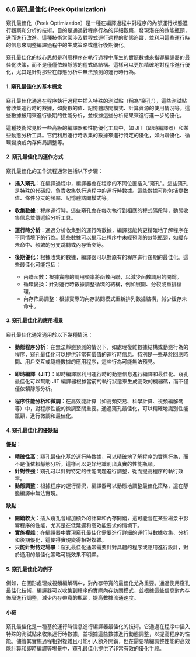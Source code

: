 ### 6.6 窺孔最佳化 (Peek Optimization)

窺孔最佳化（Peek Optimization）是一種在編譯過程中對程序的內部運行狀態進行觀察和分析的技術，目的是通過對程序行為的詳細觀察，發現潛在的效能瓶頸，進而進行改進。這種技術常常涉及對程式運行過程的動態追蹤，並利用這些運行時的信息來調整編譯過程中的生成策略或進行後期優化。

窺孔最佳化的核心思想是利用程序在執行過程中產生的實際數據來指導編譯器的最佳化決策，而不是僅僅依賴靜態的程式碼結構。這樣可以更加精確地對程序進行優化，尤其是針對那些在靜態分析中無法預測的運行時行為。

#### 1. 窺孔最佳化的基本概念

窺孔最佳化通過在程序執行過程中插入特殊的測試點（稱為“窺孔”），這些測試點會收集運行時的數據，如變數的值、記憶體訪問模式、計算資源的使用情況等。這些數據被用來進行後期的性能分析，並根據這些分析結果來進行進一步的優化。

這種技術常見於一些高級的編譯器和性能優化工具中，如 JIT（即時編譯器）和某些動態分析工具。它們利用運行時收集的數據來進行特定的優化，如內聯優化、循環變換或內存佈局調整等。

#### 2. 窺孔最佳化的運作方式

窺孔最佳化的工作流程通常包括以下步驟：

- **插入窺孔**：在編譯過程中，編譯器會在程序的不同位置插入“窺孔”。這些窺孔是特殊的代碼段，負責收集執行過程中的運行時數據。這些數據可能包括變數值、條件分支的頻率、記憶體訪問模式等。

- **收集數據**：程序運行時，這些窺孔會在每次執行到相應的程式碼段時，動態收集信息並傳遞給分析工具。

- **運行時分析**：通過分析收集到的運行時數據，編譯器能夠更精確地了解程序在不同情境下的行為。這些數據可以揭示出程序中未經預測的效能瓶頸，如緩存未命中、頻繁的分支跳轉或內存衝突等。

- **後期優化**：根據收集的數據，編譯器可以對原有的程序進行後期的最佳化。這些最佳化可能包括：
  - 內聯函數：根據實際的調用頻率將函數內聯，以減少函數調用的開銷。
  - 循環變換：針對運行時數據調整循環的結構，例如展開、分裂或重排循環。
  - 內存佈局調整：根據實際的內存訪問模式重新排列數據結構，減少緩存未命中。

#### 3. 窺孔最佳化的應用場景

窺孔最佳化通常適用於以下幾種情況：

- **動態程序分析**：在無法靜態預測的情況下，如處理復雜數據結構或動態行為的程序，窺孔最佳化可以提供非常有價值的運行時信息。特別是一些基於回應時間、用戶交互或隨機數據的應用程序，這些行為可能無法預見。

- **即時編譯（JIT）**：即時編譯器利用運行時的動態信息進行編譯和最佳化。窺孔最佳化可以幫助 JIT 編譯器根據當前的執行狀態來生成高效的機器碼，而不僅僅依賴靜態分析。

- **程序性能分析和微調**：在高效能計算（如高頻交易、科學計算、視頻編解碼等）中，對程序性能的微調至關重要。通過窺孔最佳化，可以精確地識別性能瓶頸，進行微調和最佳化。

#### 4. 窺孔最佳化的優缺點

**優點**：
- **精確性高**：窺孔最佳化基於運行時數據，可以精確地了解程序的實際行為，而不是僅依賴靜態分析。這樣可以更好地識別出真實的性能瓶頸。
- **針對性強**：窺孔可以針對特定的性能問題進行調整，從而提高程序的執行效率。
- **動態調整**：根據程序的運行情況，編譯器可以動態地調整最佳化策略，這在靜態編譯中無法實現。

**缺點**：
- **開銷較大**：插入窺孔會增加額外的計算和內存開銷，這可能會在某些場景中影響程序的性能，尤其是在低延遲和高效能要求的情境下。
- **實施複雜**：在編譯器中實現窺孔最佳化需要進行詳細的運行時數據收集、分析和後期優化，這使得實現變得相對複雜。
- **只能針對特定場景**：窺孔最佳化通常需要針對具體的程序或應用進行設計，對於通用的最佳化策略可能效果不明顯。

#### 5. 窺孔最佳化的例子

例如，在圖形處理或視頻編解碼中，對內存帶寬的最佳化尤為重要。通過使用窺孔最佳化技術，編譯器可以收集到程序的實際內存訪問模式，並根據這些信息對內存佈局進行調整，減少內存帶寬的瓶頸，提高數據流通速度。

#### 小結

窺孔最佳化是一種基於運行時信息進行編譯器最佳化的技術。它通過在程序中插入特殊的測試點來收集運行時數據，並根據這些數據進行動態調整，以提高程序的性能。儘管其實施過程相對複雜且可能引入額外開銷，但在需要精細調整性能的高效能計算和即時編譯等場景中，窺孔最佳化提供了非常有效的優化手段。